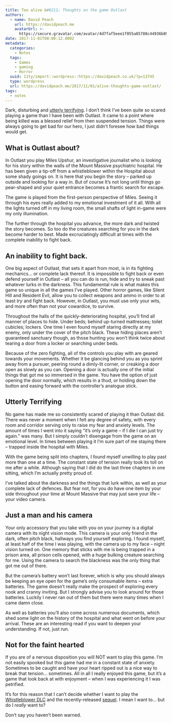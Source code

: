 ```yaml
---
title: Too alive &#8211; Thoughts on the game Outlast
authors:
  - name: David Peach
    url: https://davidpeach.me
    avatarUrl: >-
      https://secure.gravatar.com/avatar/4d7faf5eee1f055a85788c44936b8995eaab6dfb004e7854ec747ccb272e91ee?s=96&d=mm&r=g
date: 2017-11-01T08:00:12.000Z
metadata:
  categories:
    - Notes
  tags:
    - Games
    - gaming
    - Horror
  uuid: 11ty/import::wordpress::https://davidpeach.co.uk/?p=13745
  type: wordpress
  url: https://davidpeach.me/2017/11/01/alive-thoughts-game-outlast/
tags:
  - notes
---
```

Dark, disturbing and [utterly terrifying](https://store.playstation.com/#!/en-gb/games/outlast/cid=EP4467-CUSA00409_00-OUTLAST000000000). I don’t think I’ve been quite so scared playing a game than I have been with Outlast. It came to a point where being killed was a blessed relief from then suspended tension. Things were always going to get bad for our hero, I just didn’t foresee how bad things would get.

## What is Outlast about?

In Outlast you play Miles Upshur, an investigative journalist who is looking for his story within the walls of the Mount Massive psychiatric hospital. He has been given a tip-off from a whistleblower within the Hospital about some shady goings on. It is here that you begin the story – parked up outside and looking for a way in. But of course It’s not long until things go pear-shaped and your quiet entrance becomes a frantic search for escape.

The game is played from the first-person perspective of Miles. Seeing it through his eyes really added to my emotional investment of it all. With all the lights turned off in my living room, the small shafts of light in-game were my only illumination.

The further through the hospital you advance, the more dark and twisted the story becomes. So too do the creatures searching for you in the dark become harder to best. Made excruciatingly difficult at times with the complete inability to fight back.

## An inability to fight back.

One big aspect of Outlast, that sets it apart from most, is in its fighting mechanics… or complete lack thereof. It is impossible to fight back or even defend yourself in Outlast – all you can do is run, hide and try to sneak past whatever lurks in the darkness. This fundamental rule is what makes this game so unique in all the games I’ve played. Other horror games, like Silent Hill and Resident Evil, allow you to collect weapons and ammo in order to at least _try_ and fight back. However, in Outlast, you must use only your wits, and more often than not your cowardice, to survive.

Throughout the halls of the quickly-deteriorating hospital, you’ll find all manner of places to hide. Under beds; behind up-turned mattresses; toilet cubicles; lockers. One time I even found myself staring directly at my enemy, only under the cover of the pitch black. These hiding places aren’t guaranteed sanctuary though, as those hunting you won’t think twice about tearing a door from a locker or searching under beds.

Because of the zero fighting, all of the controls you play with are geared towards your movements. Whether it be glancing behind you as you sprint away from a pursuer, peering round a dimly-lit corner, or creaking a door open as slowly as you can. Opening a door is actually one of the initial things that got me so immersed in the game. You have the option of just opening the door normally, which results in a thud, or holding down the button and easing forward with the controller’s analogue stick.

## Utterly Terrifying

No game has made me so consistently scared of playing it than Outlast did. There was never a moment when I felt any degree of safety, with every room and corridor serving only to raise my fear and anxiety levels. The amount of times I went into it saying “it’s only a game – if I die I can just try again.” was many. But I simply couldn’t disengage from the game on an emotional level. In times between playing it I’m sure part of me staying there – trapped inside the hospital with Miles.

With the game being split into chapters, I found myself unwilling to play past more than one at a time. The constant state of tension really took its toll on me after a while. Although saying that I did do the last three chapters in one sitting, which I’m actually pretty proud of.

I’ve talked about the darkness and the things that lurk within, as well as your complete lack of defences. But fear not, for you do have one item by your side throughout your time at Mount Massive that may just save your life – your video camera.

## Just a man and his camera

Your only accessory that you take with you on your journey is a digital camera with its night vision mode. This camera is your only friend in the dark, often pitch black, hallways you find yourself exploring. I found myself, at least half of the time I was playing, with the camera up to my face – night vision turned on. One memory that sticks with me is being trapped in a prison area, all prison cells opened, with a huge bulking creature searching for me. Using the camera to search the blackness was the only thing that got me out of there.

But the camera’s battery won’t last forever, which is why you should always be keeping an eye open for the game’s only consumable items – extra batteries. The game doesn’t really make the prospect of exploring every nook and cranny inviting. But I strongly advise you to look around for those batteries. Luckily I never ran out of them but there were many times when I came damn close.

As well as batteries you’ll also come across numerous documents, which shed some light on the history of the hospital and what went on before your arrival. These are an interesting read if you want to deepen your understanding. If not, just run.

## Not for the faint hearted

If you are of a nervous disposition you will NOT want to play this game. I’m not easily spooked but this game had me in a constant state of anxiety. Sometimes to be caught and have your heart ripped out is a nice way to break that tension… sometimes. All in all I really enjoyed this game, but it’s a game that look back at with enjoyment – when I was experiencing it I was petrified.

It’s for this reason that I can’t decide whether I want to play the [Whistleblower DLC](https://store.playstation.com/#!/en-gb/games/addons/outlast-whistleblower/cid=EP4467-CUSA00409_00-OUTLASTDLC000000) and the recently-released [sequel](https://store.playstation.com/#!/en-gb/games/outlast-2/cid=EP4467-CUSA06633_00-OUTLAST200000000). I mean I want to… but do I _really_ want to?

Don’t say you haven’t been warned.